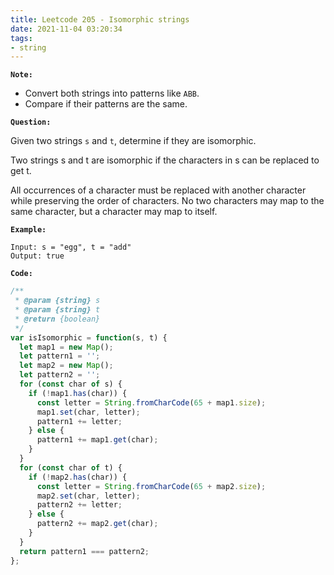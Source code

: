 ```yaml
---
title: Leetcode 205 - Isomorphic strings
date: 2021-11-04 03:20:34
tags:
- string
---
```

**`Note:`**
- Convert both strings into patterns like `ABB`.
- Compare if their patterns are the same.

**`Question:`**

Given two strings `s` and `t`, determine if they are isomorphic.

Two strings s and t are isomorphic if the characters in s can be replaced to get t.

All occurrences of a character must be replaced with another character while preserving the order of characters. No two characters may map to the same character, but a character may map to itself.

**`Example:`**
```
Input: s = "egg", t = "add"
Output: true
```

**`Code:`**
```javascript
/**
 * @param {string} s
 * @param {string} t
 * @return {boolean}
 */
var isIsomorphic = function(s, t) {
  let map1 = new Map();
  let pattern1 = '';
  let map2 = new Map();
  let pattern2 = '';
  for (const char of s) {
    if (!map1.has(char)) {
      const letter = String.fromCharCode(65 + map1.size);
      map1.set(char, letter);
      pattern1 += letter;
    } else {
      pattern1 += map1.get(char);
    }
  }
  for (const char of t) {
    if (!map2.has(char)) {
      const letter = String.fromCharCode(65 + map2.size);
      map2.set(char, letter);
      pattern2 += letter;
    } else {
      pattern2 += map2.get(char);
    }
  }
  return pattern1 === pattern2;
};
```